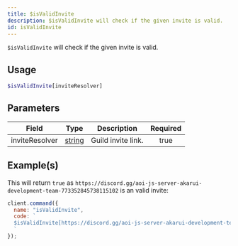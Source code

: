 ```yaml
---
title: $isValidInvite
description: $isValidInvite will check if the given invite is valid.
id: isValidInvite
---
```


`$isValidInvite` will check if the given invite is valid.

## Usage

```php
$isValidInvite[inviteResolver]
```

## Parameters

| Field          | Type                                                                                              | Description        | Required |
| -------------- | ------------------------------------------------------------------------------------------------- | ------------------ | :------: |
| inviteResolver | [string](https://developer.mozilla.org/en-US/docs/Web/JavaScript/Reference/Global_Objects/String) | Guild invite link. |   true   |

## Example(s)

This will return `true` as `https://discord.gg/aoi-js-server-akarui-development-team-773352845738115102` is an valid
invite:

```javascript
client.command({
  name: "isValidInvite",
  code: `
  $isValidInvite[https://discord.gg/aoi-js-server-akarui-development-team-773352845738115102]
  `
});
```

